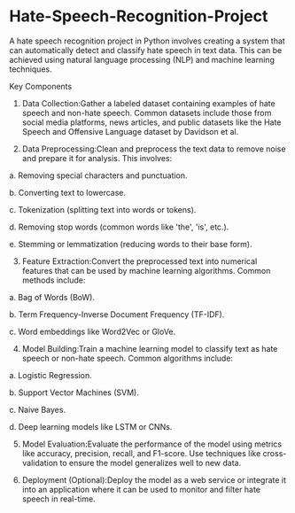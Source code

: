 # Hate-Speech-Recognition-Project

A hate speech recognition project in Python involves creating a system that can automatically detect and classify hate speech in text data. This can be achieved using natural language processing (NLP) and machine learning techniques. 

Key Components

1. Data Collection:Gather a labeled dataset containing examples of hate speech and non-hate speech. Common datasets include those from social media platforms, news articles, and public 
 datasets like the Hate Speech and Offensive Language dataset by Davidson et al.

2. Data Preprocessing:Clean and preprocess the text data to remove noise and prepare it for analysis. This involves:

 a. Removing special characters and punctuation.

 b. Converting text to lowercase.

 c. Tokenization (splitting text into words or tokens).

 d. Removing stop words (common words like 'the', 'is', etc.).

 e. Stemming or lemmatization (reducing words to their base form).

3. Feature Extraction:Convert the preprocessed text into numerical features that can be used by machine learning algorithms. 
 Common methods include:

 a. Bag of Words (BoW).

 b. Term Frequency-Inverse Document Frequency (TF-IDF).

 c. Word embeddings like Word2Vec or GloVe.

4. Model Building:Train a machine learning model to classify text as hate speech or non-hate speech. 
 Common algorithms include:

 a. Logistic Regression.

 b. Support Vector Machines (SVM).

 c. Naive Bayes.

 d. Deep learning models like LSTM or CNNs.

5. Model Evaluation:Evaluate the performance of the model using metrics like accuracy, precision, recall, and F1-score. Use techniques like cross-validation to ensure the model generalizes 
 well to new data.

6. Deployment (Optional):Deploy the model as a web service or integrate it into an application where it can be used to monitor and filter hate speech in real-time.
